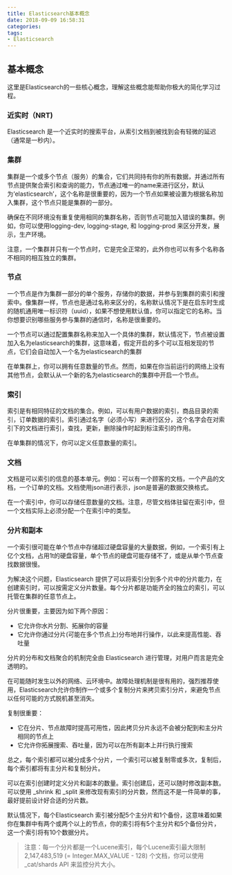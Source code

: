 ```yaml
---
title: Elasticsearch基本概念
date: 2018-09-09 16:58:31
categories:
tags:
- Elasticsearch
---
```


## 基本概念
这里是Elasticsearch的一些核心概念，理解这些概念能帮助你极大的简化学习过程。

### 近实时（NRT)
Elasticsearch 是一个近实时的搜索平台，从索引文档到被找到会有轻微的延迟（通常是一秒内）。

### 集群
集群是一个或多个节点（服务）的集合，它们共同持有你的所有数据，并通过所有节点提供聚合索引和查询的能力，节点通过唯一的name来进行区分，默认为‘elasticsearch’，这个名称是很重要的，因为一个节点如果被设置为根据名称加入集群，这个节点只能是集群的一部分。

确保在不同环境没有重复使用相同的集群名称，否则节点可能加入错误的集群。例如，你可以使用logging-dev, logging-stage, 和 logging-prod 来区分开发，展示，生产环境。

注意，一个集群并只有一个节点时，它是完全正常的，此外你也可以有多个名称各不相同的相互独立的集群。

### 节点
一个节点是作为集群一部分的单个服务，存储你的数据，并参与到集群的索引和搜索中。像集群一样，节点也是通过名称来区分的，名称默认情况下是在启东时生成的随机通用唯一标识符（uuid），如果不想使用默认值，你可以指定它的名称。当你想要识别哪些服务参与集群的通信时，名称是很重要的。

一个节点可以通过配置集群名称来加入一个具体的集群，默认情况下，节点被设置加入名为elasticsearch的集群，这意味着，假定开启的多个可以互相发现的节点，它们会自动加入一个名为elasticsearch的集群

在单集群上，你可以拥有任意数量的节点。然而，如果在你当前运行的网络上没有其他节点，会默认从一个新的名为elasticsearch的集群中开启一个节点。

### 索引
索引是有相同特征的文档的集合。例如，可以有用户数据的索引，商品目录的索引，订单数据的索引。索引通过名字（必须小写）来进行区分，这个名字会在对索引下的文档进行索引，查找，更新，删除操作时起到标注索引的作用。

在单集群的情况下，你可以定义任意数量的索引。

### 文档
文档是可以索引的信息的基本单元。例如：可以有一个顾客的文档，一个产品的文档，一个订单的文档。文档使用json进行表示，json是普遍的数据交换格式。

在一个索引中，你可以存储任意数量的文档。注意，尽管文档体驻留在索引中，但一个文档实际上必须分配一个在索引中的类型。

### 分片和副本
一个索引很可能在单个节点中存储超过硬盘容量的大量数据，例如，一个索引有上亿个文档，占用1t的硬盘容量，单个节点的硬盘可能存储不了，或是从单个节点查找数据很慢。

为解决这个问题，Elasticsearch 提供了可以将索引分到多个片中的分片能力，在创建索引时，可以按需定义分片数量。每个分片都是功能齐全的独立的索引，可以托管在集群的任意节点上。

分片很重要，主要因为如下两个原因：
- 它允许你水片分割、拓展你的容量
- 它允许你通过分片(可能在多个节点上)分布地并行操作，以此来提高性能、吞吐量

分片的分布和文档聚合的机制完全由 Elasticsearch 进行管理，对用户而言是完全透明的。

在可能随时发生以外的网络、云环境中。故障处理机制是很有用的，强烈推荐使用，Elasticsearch允许你制作一个或多个复制分片来拷贝索引分片，来避免节点以任何可能的方式脱机甚至消失。

复制很重要：
- 它在分片、节点故障时提高可用性，因此拷贝分片永远不会被分配到和主分片相同的节点上
- 它允许你拓展搜索、吞吐量，因为可以在所有副本上并行执行搜索

总之，每个索引都可以被分成多个分片，一个索引可以被复制零或多次，复制后，每个索引都将有主分片和复制分片。

可以在索引创建时定义分片和副本的数量。索引创建后，还可以随时修改副本数。可以使用 _shrink 和 _split 来修改现有索引的分片数，然而这不是一件简单的事，最好提前设计好合适的分片数。

默认情况下，每个Elasticsearch 索引被分配5个主分片和1个备份，这意味着如果你在集群中有两个或两个以上的节点，你的索引将有5个主分片和5个备份分片，这一个索引将有10个数据分片。

> 注意：每一个分片都是一个Lucene索引，每个Lucene索引最大限制2,147,483,519 (= Integer.MAX_VALUE - 128) 个文档，你可以使用_cat/shards API 来监控分片大小。
